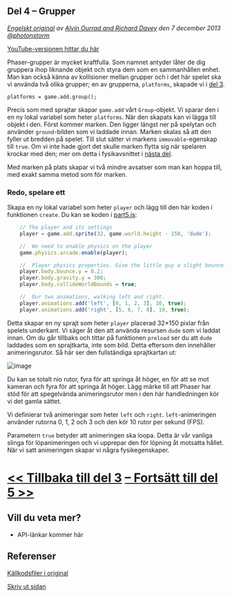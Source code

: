 ## Del 4 &ndash; Grupper

*[Engelskt original](http://phaser.io/tutorials/making-your-first-phaser-game/index) av [Alvin Ourrad and Richard Davey](https://twitter.com/photonstorm) den 7 december 2013   [@photonstorm](https://twitter.com/photonstorm)*

[YouTube-versionen hittar du här](http://youtube.com)

Phaser-grupper är mycket kraftfulla. Som namnet antyder låter de dig gruppera ihop liknande objekt och styra dem som en sammanhållen enhet. Man kan också känna av kollisioner mellan grupper och i det här spelet ska vi använda två olika grupper; en av grupperna, `platforms`, skapade vi i [del 3](del3.md).

`platforms = game.add.group();`

Precis som med sprajtar skapar `game.add` vårt `Group`-objekt.
Vi sparar den i en ny lokal variabel som heter `platforms`.
När den skapats kan vi lägga till objekt i den.
Först kommer marken.
Den ligger längst ner på spelytan och använder `ground`-bilden som vi laddade innan.
Marken skalas så att den fyller ut bredden på spelet.
Till slut sätter vi markens `immovable`-egenskap till `true`. Om vi inte hade gjort det skulle marken flytta sig när spelaren krockar med den; mer om detta i fysikavsnittet i [nästa del](part5.md).

Med marken på plats skapar vi två mindre avsatser som man kan hoppa till, med exakt samma metod som för marken.

### Redo, spelare ett

Skapa en ny lokal variabel som heter `player` och lägg till den här koden i funktionen `create`. Du kan se koden i [part5.js](../phaser_tutorial_02/part5.js):

```javascript
    // The player and its settings
    player = game.add.sprite(32, game.world.height - 150, 'dude');

    //  We need to enable physics on the player
    game.physics.arcade.enable(player);

    //  Player physics properties. Give the little guy a slight bounce.
    player.body.bounce.y = 0.2;
    player.body.gravity.y = 300;
    player.body.collideWorldBounds = true;

    //  Our two animations, walking left and right.
    player.animations.add('left', [0, 1, 2, 3], 10, true);
    player.animations.add('right', [5, 6, 7, 8], 10, true);
```
Detta skapar en ny sprajt som heter `player` placerad 32&times;150 pixlar från spelets underkant.
Vi säger åt den att använda resursen `dude` som vi laddat innan.
Om du går tillbaks och tittar på funktionen `preload` ser du att `dude` laddades som en sprajtkarta, inte som bild. 
Detta eftersom den innehåller animeringsrutor.
Så här ser den fullständiga sprajtkartan ut:

![image](http://phaser.io/content/tutorials/making-your-first-phaser-game/dude.png)

Du kan se totalt nio rutor, fyra för att springa åt höger, en för att se mot kameran och fyra för att springa åt höger. Lägg märke till att Phaser har stöd för att spegelvända animeringsrutor men i den här handledningen kör vi det gamla sättet.

Vi definierar två animeringar som heter `left` och `right`.
`left`-animeringen använder rutorna 0, 1, 2 och 3 och den kör 10 rutor per sekund (FPS).

Parametern `true` betyder att animeringen ska loopa.
Detta är vår vanliga slinga för löpanimeringen och vi upprepar den för löpning åt motsatta hållet. 
När vi satt animeringen skapar vi några fysikegenskaper.

# [<< Tillbaka till del 3](part3.md) [&ndash; Fortsätt till del 5 >>](part5.md)

## Vill du veta mer?
* API-länkar kommer här

## Referenser
[Källkodsfiler i original](https://github.com/photonstorm/phaser/raw/master/resources/tutorials/02%20Making%20your%20first%20game/phaser_tutorial_02.zip)

[Skriv ut sidan](https://gitprint.com/coderdojolund/phaser-tutorials/blob/master/making-your-first-phaser-game/part4.md)
